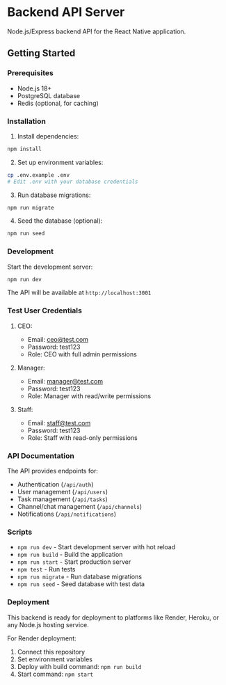 # Backend API Server

Node.js/Express backend API for the React Native application.

## Getting Started

### Prerequisites
- Node.js 18+ 
- PostgreSQL database
- Redis (optional, for caching)

### Installation

1. Install dependencies:
```bash
npm install
```

2. Set up environment variables:
```bash
cp .env.example .env
# Edit .env with your database credentials
```

3. Run database migrations:
```bash
npm run migrate
```

4. Seed the database (optional):
```bash
npm run seed
```

### Development

Start the development server:
```bash
npm run dev
```

The API will be available at `http://localhost:3001`

### Test User Credentials

1. CEO:
   - Email: ceo@test.com
   - Password: test123
   - Role: CEO with full admin permissions

2. Manager:
   - Email: manager@test.com
   - Password: test123
   - Role: Manager with read/write permissions

3. Staff:
   - Email: staff@test.com
   - Password: test123
   - Role: Staff with read-only permissions

### API Documentation

The API provides endpoints for:
- Authentication (`/api/auth`)
- User management (`/api/users`)
- Task management (`/api/tasks`)
- Channel/chat management (`/api/channels`)
- Notifications (`/api/notifications`)

### Scripts

- `npm run dev` - Start development server with hot reload
- `npm run build` - Build the application
- `npm run start` - Start production server
- `npm test` - Run tests
- `npm run migrate` - Run database migrations
- `npm run seed` - Seed database with test data

### Deployment

This backend is ready for deployment to platforms like Render, Heroku, or any Node.js hosting service.

For Render deployment:
1. Connect this repository
2. Set environment variables
3. Deploy with build command: `npm run build`
4. Start command: `npm start`